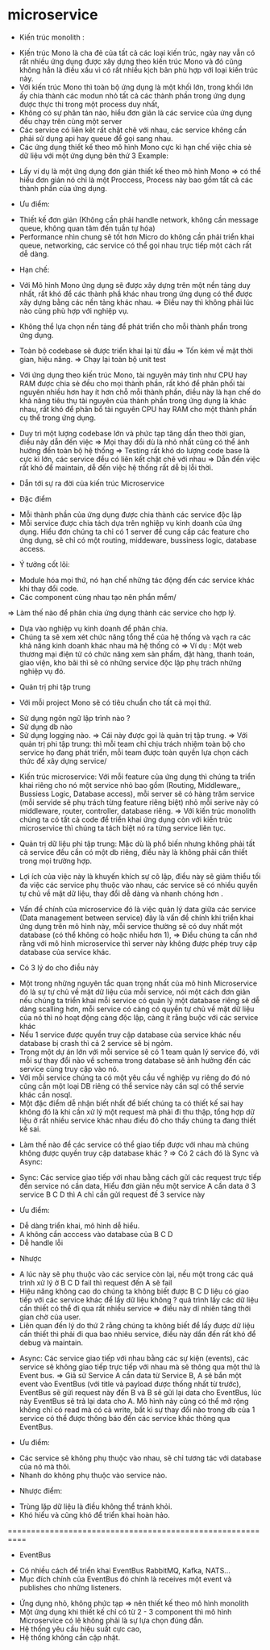 # microservice

- Kiến trúc monolith :

* Kiến trúc Mono là cha đẻ của tất cả các loại kiến trúc, ngày nay vẫn có rất nhiều ứng dụng được xây dựng theo kiến trúc Mono và đó cũng không hẳn là điều xấu vì có rất nhiều kịch bản phù hợp với loại kiến trúc này.
* Với kiến trúc Mono thì toàn bộ ứng dụng là một khối lớn, trong khối lớn ấy chia thành các modun nhỏ tất cả các thành phần trong ứng dụng được thực thi trong một process duy nhất,
* Không có sự phân tán nào, hiểu đơn giản là các service của ứng dụng đều chạy trên cùng một server
* Các service có liên kêt rất chặt chẽ với nhau, các service không cần phải sử dụng api hay queue để gọi sang nhau.
* Các ứng dụng thiết kế theo mô hình Mono cực kì hạn chế việc chia sẻ dữ liệu với một ứng dụng bên thứ 3
  Example:

- Lấy ví dụ là một ứng dụng đơn giản thiết kế theo mô hình Mono => có thể hiểu đơn giản nó chỉ là một Proccess, Process này bao gồm tất cả các thành phần của ứng dụng.

* Ưu điểm:

- Thiết kế đơn giản (Không cần phải handle network, không cần message queue, không quan tâm đến tuần tự hóa)
- Performance nhìn chung sẽ tốt hơn Micro do không cần phải triển khai queue, networking, các service có thể gọi nhau trực tiếp một cách rất dễ dàng.

* Hạn chế:

- Với Mô hình Mono ứng dụng sẽ được xây dựng trên một nền tảng duy nhất, rất khó để các thành phầ khác nhau trong ứng dụng có thể được xây dựng bằng các nền tảng khác nhau.
  => Điều nay thì không phải lúc nào cũng phù hợp với nghiệp vụ.
- Không thể lựa chọn nền tảng để phát triển cho mỗi thành phần trong ứng dụng.

- Toàn bộ codebase sẽ được triển khai lại từ đầu
  => Tốn kém về mặt thời gian, hiệu năng.
  => Chạy lại toàn bộ unit test

- Với ứng dụng theo kiến trúc Mono, tài nguyên máy tình như CPU hay RAM được chia sẻ đều cho mọi thành phần, rất khó để phân phối tài nguyên nhiều hơn hay ít hơn chỗ mỗi thành phần, điều này là hạn chế do khả năng tiêu thụ tài nguyên của thành phần trong ứng dụng là khác nhau, rất khó để phân bổ tài nguyên CPU hay RAM cho một thành phần cụ thể trong ứng dụng.

- Duy trì một lượng codebase lớn và phức tạp tăng dần theo thời gian, điều này dẫn đến việc
  => Mọi thay đổi dù là nhỏ nhất cũng có thể ảnh hưởng đến toàn bộ hệ thống
  => Testing rất khó do lượng code base là cực kì lớn, các service đều có liên kết chặt chẽ với nhau
  => Dẫn đến việc rất khó để maintain, dễ đến việc hệ thống rất dễ bị lỗi thời.

* Dẫn tới sự ra đời của kiến trúc Microservice

- Đặc điểm

* Mỗi thành phần của ứng dụng được chia thành các service độc lập
* Mỗi service được chia tách dựa trên nghiệp vụ kinh doanh của ứng dụng.
  Hiểu đơn chúng ta chỉ có 1 server để cung cấp các feature cho ứng dụng, sẽ chỉ có một routing, middeware, bussiness logic, database access.

- Ý tưởng cốt lõi:

* Module hóa mọi thứ, nó hạn chế những tác động đến các service khác khi thay đổi code.
* Các component cùng nhau tạo nên phần mềm/

=> Làm thế nào để phân chia ứng dụng thành các service cho hợp lý.

- Dựa vào nghiệp vụ kinh doanh để phân chia.
- Chúng ta sẽ xem xét chức năng tổng thể của hệ thống và vạch ra các khả năng kinh doanh khác nhau mà hệ thống có
  => Ví dụ : Một web thương mại điện tử có chức năng xem sản phẩm, đặt hàng, thanh toán, giao viện, kho bãi thì sẽ có những service độc lập phụ trách những nghiệp vụ đó.

* Quản trị phi tập trung

- Với mỗi project Mono sẽ có tiêu chuẩn cho tất cả mọi thứ.

* Sử dụng ngôn ngữ lập trình nào ?
* Sử dụng db nào
* Sử dụng logging nào.
  => Cái này được gọi là quản trị tập trung.
  => Với quản trị phi tập trung: thì mỗi team chỉ chịu trách nhiệm toàn bộ cho service họ đang phát triển, mỗi team được toàn quyền lựa chọn cách thức để xây dựng service/

- Kiến trúc microservice: Với mỗi feature của ứng dụng thì chúng ta triển khai riêng cho nó một service nhỏ bao gồm (Routing, Middleware,, Bussiess Logic, Database access), mỗi server sẽ có hàng trăm service (mỗi servide sẽ phụ trách từng feature riêng biệt) nhỏ mỗi serive này có middleware, router, controller, database riêng.
  => Với kiến trúc monolith chúng ta có tất cả code để triển khai ứng dụng còn với kiến trúc microservice thì chúng ta tách biệt nó ra từng service liên tục.

* Quản trị dữ liệu phi tập trung: Mặc dù là phổ biến nhưng không phải tất cả service đều cần có một db riêng, điều này là không phải cần thiết trong mọi trường hợp.
- Lợi ích của việc này là khuyến khích sự cô lập, điều này sẽ giảm thiểu tối đa việc các service phụ thuộc vào nhau, các service sẽ có nhiều quyền tự chủ về mặt dữ liệu, thay đổi dễ dàng và nhanh chóng hơn . 

- Vấn đề chính của microservice đó là việc quản lý data giữa các service (Data management between service) đây là vấn đề chính khi triển khai ứng dụng trên mô hình này, mỗi service thường sẽ có duy nhất một database (có thể không có hoặc nhiều hơn 1),
  => Điều chúng ta cần nhớ rằng với mô hình microservice thì server này không được phép truy cập database của service khác.
- Có 3 lý do cho điều này

* Một trong những nguyên tắc quan trọng nhất của mô hình Microservice đó là sự tự chủ về mặt dữ liệu của mỗi service, nói một cách đơn giản nếu chúng ta triển khai mỗi service có quản lý một database riêng sẽ dễ dàng scalling hơn, mỗi service có càng có quyền tự chủ về mặt dữ liệu của nó thì nó hoạt động càng độc lập, càng ít rằng buộc với các service khác
* Nếu 1 service được quyền truy cập database của service khác nếu database bị crash thì cả 2 service sẽ bị ngỏm.
* Trong một dự án lớn với mỗi service sẽ có 1 team quản lý service đó, với mỗi sự thay đổi nào về schema trong database sẽ ảnh hưởng đến các service cùng truy cập vào nó.
* Với mỗi service chúng ta có một yêu cầu về nghiệp vụ riêng do đó nó cũng cần một loại DB riêng có thể service này cần sql có thể servie khác cần nosql.
* Một đặc điểm dễ nhận biết nhất để biết chúng ta có thiết kế sai hay không đó là khi cần xử lý một request mà phải đi thu thập, tổng hợp dữ liệu ở rất nhiều service khác nhau điều đó cho thấy chúng ta đang thiết kế sai.

- Làm thế nào để các service có thể giao tiếp được với nhau mà chúng không được quyền truy cập database khác ?
  => Có 2 cách đó là Sync và Async:

* Sync: Các service giao tiếp với nhau bằng cách gửi các request trực tiếp đến service nó cần data, Hiểu đơn giản nếu một service A cần data ở 3 service B C D thì A chỉ cần gửi request đế 3 service này

- Ưu điểm:

* Dễ dàng triển khai, mô hình dễ hiểu.
* A không cần acccess vào database của B C D
* Dễ handle lỗi

- Nhược

* A lúc này sẽ phụ thuộc vào các service còn lại, nếu một trong các quá trình xử lý ở B C D fail thì request đến A sẽ fail
* Hiệu năng không cao do chúng ta không biết được B C D liệu có giao tiếp với các service khác để lấy dữ liệu không ? quá trình lấy các dữ liệu cần thiết có thể đi qua rất nhiều service => điều này dĩ nhiên tăng thời gian chờ của user.
* Liên quan đến lý do thứ 2 rằng chúng ta không biết để lấy được dữ liệu cần thiết thì phải đi qua bao nhiêu service, điều này dần đến rất khó để debug và maintain.

- Async: Các service giao tiếp với nhau bằng các sự kiện (events), các service sẽ không giao tiếp trực tiếp với nhau mà sẽ thông qua một thứ là Event bus.
  => Giả sử Service A cần data từ Service B, A sẽ bắn một event vào EventBus (với title và payload được thống nhất từ trước), EventBus sẽ gửi request này đến B và B sẽ gửi lại data cho EventBus, lúc này EventBus sẽ trả lại data cho A.
  Mô hình này cũng có thể mở rộng không chỉ có read mà có cả write, bất kì sự thay đổi nào trong db của 1 service có thể được thông báo đến các service khác thông qua EventBus.

* Ưu điểm:

- Các service sẽ không phụ thuộc vào nhau, sẽ chỉ tương tác với database của nó mà thôi.
- Nhanh do không phụ thuộc vào service nào.

* Nhược điểm:

- Trùng lặp dữ liệu là điều không thể tránh khỏi.
- Khó hiểu và cũng khó để triển khai hoàn hảo.

==========================================================

- EventBus

* Có nhiều cách để triển khai EventBus RabbitMQ, Kafka, NATS...
* Mục đích chính của EventBus đó chính là receives một event và publishes cho những listeners.

<!-- Vấn đề Logging và Monitoring giữa trong Microservice  -->

<!-- Trong trường hợp nào không nên thiết kế theo mô hình Microservice -->

- Ứng dụng nhỏ, không phức tạp => nên thiết kế theo mô hình monolith
- Một ứng dụng khi thiết kế chỉ có từ 2 - 3 component thì mô hình Microservice có lẽ không phải là sự lựa chọn đúng đắn.
- Hệ thống yêu cầu hiệu suất cực cao,
- Hệ thống không cần cập nhật.
